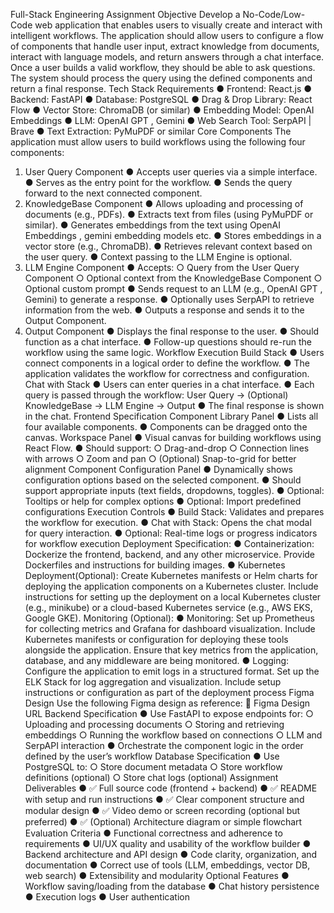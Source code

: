 Full-Stack Engineering Assignment
Objective
Develop a No-Code/Low-Code web application that enables users to visually create and interact with intelligent workflows. The application should allow users to configure a flow of components that handle user input, extract knowledge from documents, interact with language models, and return answers through a chat interface.
Once a user builds a valid workflow, they should be able to ask questions. The system should process the query using the defined components and return a final response.
Tech Stack Requirements
● Frontend: React.js
● Backend: FastAPI
● Database: PostgreSQL
● Drag & Drop Library: React Flow
● Vector Store: ChromaDB (or similar)
● Embedding Model: OpenAI Embeddings
● LLM: OpenAI GPT , Gemini
● Web Search Tool: SerpAPI | Brave
● Text Extraction: PyMuPDF or similar
Core Components
The application must allow users to build workflows using the following four components:
1. User Query Component
● Accepts user queries via a simple interface.
● Serves as the entry point for the workflow.
● Sends the query forward to the next connected component.
2. KnowledgeBase Component
● Allows uploading and processing of documents (e.g., PDFs).
● Extracts text from files (using PyMuPDF or similar).
● Generates embeddings from the text using OpenAI Embeddings , gemini embedding models etc.
● Stores embeddings in a vector store (e.g., ChromaDB).
● Retrieves relevant context based on the user query.
● Context passing to the LLM Engine is optional.
3. LLM Engine Component
● Accepts:
○ Query from the User Query Component
○ Optional context from the KnowledgeBase Component
○ Optional custom prompt
● Sends request to an LLM (e.g., OpenAI GPT , Gemini) to generate a response.
● Optionally uses SerpAPI to retrieve information from the web.
● Outputs a response and sends it to the Output Component.
4. Output Component
● Displays the final response to the user.
● Should function as a chat interface.
● Follow-up questions should re-run the workflow using the same logic.
Workflow Execution
Build Stack
● Users connect components in a logical order to define the workflow.
● The application validates the workflow for correctness and configuration.
Chat with Stack
● Users can enter queries in a chat interface.
● Each query is passed through the workflow: User Query → (Optional) KnowledgeBase → LLM Engine → Output
● The final response is shown in the chat.
Frontend Specification
Component Library Panel
● Lists all four available components.
● Components can be dragged onto the canvas.
Workspace Panel
● Visual canvas for building workflows using React Flow.
● Should support:
○ Drag-and-drop
○ Connection lines with arrows
○ Zoom and pan
○ (Optional) Snap-to-grid for better alignment
Component Configuration Panel
● Dynamically shows configuration options based on the selected component.
● Should support appropriate inputs (text fields, dropdowns, toggles).
● Optional: Tooltips or help for complex options
● Optional: Import predefined configurations
Execution Controls
● Build Stack: Validates and prepares the workflow for execution.
● Chat with Stack: Opens the chat modal for query interaction.
● Optional: Real-time logs or progress indicators for workflow execution
Deployment Specification:
● Containerization: Dockerize the frontend, backend, and any other microservice. Provide Dockerfiles and instructions for building images.
● Kubernetes Deployment(Optional): Create Kubernetes manifests or Helm charts for deploying the application components on a Kubernetes cluster. Include instructions for setting up the deployment on a local Kubernetes cluster (e.g., minikube) or a cloud-based Kubernetes service (e.g., AWS EKS, Google GKE).
Monitoring (Optional):
● Monitoring: Set up Prometheus for collecting metrics and Grafana for dashboard visualization. Include Kubernetes manifests or configuration for deploying these tools alongside the application. Ensure that key metrics from the application, database, and any middleware are being monitored.
● Logging: Configure the application to emit logs in a structured format. Set up the ELK Stack for log aggregation and visualization. Include setup instructions or configuration as part of the deployment process
Figma Design
Use the following Figma design as reference: 🔗 Figma Design URL
Backend Specification
● Use FastAPI to expose endpoints for:
○ Uploading and processing documents
○ Storing and retrieving embeddings
○ Running the workflow based on connections
○ LLM and SerpAPI interaction
● Orchestrate the component logic in the order defined by the user’s workflow
Database Specification
● Use PostgreSQL to:
○ Store document metadata
○ Store workflow definitions (optional)
○ Store chat logs (optional)
Assignment Deliverables
● ✅ Full source code (frontend + backend)
● ✅ README with setup and run instructions
● ✅ Clear component structure and modular design
● ✅ Video demo or screen recording (optional but preferred)
● ✅ (Optional) Architecture diagram or simple flowchart
Evaluation Criteria
● Functional correctness and adherence to requirements
● UI/UX quality and usability of the workflow builder
● Backend architecture and API design
● Code clarity, organization, and documentation
● Correct use of tools (LLM, embeddings, vector DB, web search)
● Extensibility and modularity
Optional Features
● Workflow saving/loading from the database
● Chat history persistence
● Execution logs
● User authentication